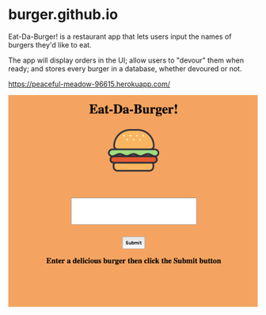 # burger.github.io

Eat-Da-Burger! is a restaurant app that lets users input the names of burgers they'd like to eat.

The app will display orders in the UI; allow users to "devour" them when ready; and stores every burger in a database, whether devoured or not.

https://peaceful-meadow-96615.herokuapp.com/

![alt text](https://raw.githubusercontent.com/aabbatiello/burger.github.io/master/public/assets/img/screenshot.png)